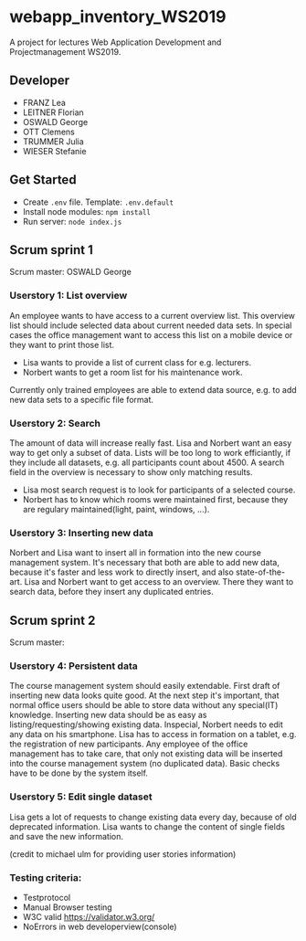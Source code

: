 # webapp_inventory_WS2019
A project for lectures Web Application Development and Projectmanagement WS2019.

## Developer
- FRANZ Lea
- LEITNER Florian
- OSWALD George
- OTT Clemens
- TRUMMER Julia
- WIESER Stefanie

## Get Started
- Create `.env` file. Template: `.env.default`
- Install node modules: ``npm install``
- Run server: ``node index.js``

## Scrum sprint 1
Scrum master: OSWALD George

### Userstory 1: List overview
An employee wants to have access to a current overview list. This overview list should include 
selected data about current needed data sets. In special cases the office management want to access this list 
on a mobile device or they want to print those list.

- Lisa wants to provide a list of current class for e.g. lecturers.
- Norbert wants to get a room list for his maintenance work.

Currently only trained employees are able to extend data source, e.g. to add new data sets to a specific file format.

### Userstory 2: Search
The amount of data will increase really fast. Lisa and Norbert want 
an easy way to get only a subset of data. Lists will be too long to work efficiantly, if they include all datasets,
e.g. all participants count about 4500. A search field in the overview is necessary to show only matching results.
 
- Lisa most search request is to look for participants of a selected course.
- Norbert has to know which rooms were maintained first, because they are regulary maintained(light, paint, windows, ...).

### Userstory 3: Inserting new data
Norbert and Lisa want to insert all in formation into the new course management system. 
It's necessary that both are able to add new data, because it's faster and less work 
to directly insert, and also state-of-the-art. Lisa and Norbert want to get access to an 
overview. There they want to search data, before they insert any duplicated entries.

## Scrum sprint 2
Scrum master: 

### Userstory 4: Persistent data
The course management system should easily extendable. First draft of inserting new data
looks quite good. At the next step it's important, that normal office users should be able to store 
data without any special(IT) knowledge. Inserting new data should be as easy as listing/requesting/showing 
existing data. Inspecial, Norbert needs to edit any data on his smartphone. 
Lisa has to access in formation on a tablet, e.g. the registration of new participants. 
Any employee of the office management has to take care, that only not existing data will be inserted 
into the course management system (no duplicated data). Basic checks have to be done by the system itself.

### Userstory 5: Edit single dataset 
Lisa gets a lot of requests to change existing data every day, because of old deprecated information. 
Lisa wants to change the content of single fields and save the new information.

(credit to michael ulm for providing user stories information)

### Testing criteria:
- Testprotocol
- Manual Browser testing
- W3C valid https://validator.w3.org/
- NoErrors in web developerview(console)


